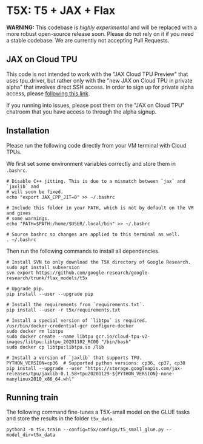 # T5X: T5 + JAX + Flax

**WARNING:** This codebase is *highly experimental* and will be replaced with a
more robust open-source release soon. Please do not rely on it if you need a
stable codebase. We are currently not accepting Pull Requests.

## JAX on Cloud TPU

This code is not intended to work with the "JAX Cloud TPU Preview" that uses
tpu_driver, but rather only with the "new JAX on Cloud TPU in private alpha"
that involves direct SSH access. In order to sign up for private alpha access,
please [following this link](http://goo.gle/jax-tpu-signup).

If you running into issues, please post them on the "JAX on Cloud TPU" chatroom
that you have access to through the alpha signup.

## Installation

Please run the following code directly from your VM terminal with Cloud TPUs.

We first set some environment variables correctly and store them in `.bashrc`.

```
# Disable C++ jitting. This is due to a mismatch between `jax` and `jaxlib` and
# will soon be fixed.
echo "export JAX_CPP_JIT=0" >> ~/.bashrc

# Include this folder in your PATH, which is not by default on the VM and gives
# some warnings.
echo "PATH=$PATH:/home/$USER/.local/bin" >> ~/.bashrc

# Source bashrc so changes are applied to this terminal as well.
. ~/.bashrc
```

Then run the following commands to install all dependencies.

```
# Install SVN to only download the T5X directory of Google Research.
sudo apt install subversion
svn export https://github.com/google-research/google-research/trunk/flax_models/t5x

# Upgrade pip.
pip install --user --upgrade pip

# Install the requirements from `requirements.txt`.
pip install --user -r t5x/requirements.txt

# Install a special version of `libtpu` is required.
/usr/bin/docker-credential-gcr configure-docker
sudo docker rm libtpu
sudo docker create --name libtpu gcr.io/cloud-tpu-v2-images/libtpu:libtpu_20201102_RC00 "/bin/bash"
sudo docker cp libtpu:libtpu.so /lib

# Install a version of `jaxlib` that supports TPU.
PYTHON_VERSION=cp36  # Supported python versions: cp36, cp37, cp38
pip install --upgrade --user "https://storage.googleapis.com/jax-releases/tpu/jaxlib-0.1.58+tpu20201129-${PYTHON_VERSION}-none-manylinux2010_x86_64.whl"
```

## Running train

The following command fine-tunes a T5X-small model on the GLUE tasks and store
the results in the folder `t5x_data`.

```
python3 -m t5x.train --config=t5x/configs/t5_small_glue.py --model_dir=t5x_data
```
